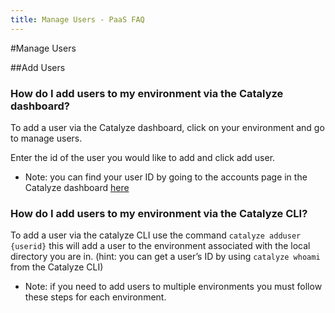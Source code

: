 ```yaml
---
title: Manage Users - PaaS FAQ
---
```


#Manage Users

##Add Users

### How do I add users to my environment via the Catalyze dashboard?

To add a user via the Catalyze dashboard, click on your environment and go to manage users. 

Enter the id of the user you would like to add and click add user. 

* Note: you can find your user ID by going to the accounts page in the Catalyze dashboard [here](https://dashboard.catalyze.io/account)

### How do I add users to my environment via the Catalyze CLI?

To add a user via the catalyze CLI use the command `catalyze adduser {userid}` this will add a user to the environment associated with the local directory you are in. (hint: you can get a user’s ID by using `catalyze whoami` from the Catalyze CLI)

* Note: if you need to add users to multiple environments you must follow these steps for each environment.

